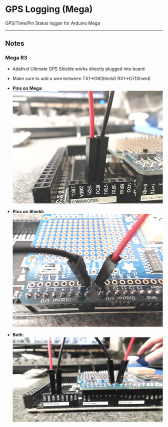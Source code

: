 # GPS Logging (Mega)

GPS/Time/Pin Status logger for Arduino Mega

--- 


## Notes
### Mega R3
 - Adafruit Ultimate GPS Shields works directly plugged into board
 - Make sure to add a wire between TX1->D8(Shield) RX1->D7(Shield)

 - **Pins on Mega:**  
![Mega Wiring](./Pictures/mega.jpg)
 - **Pins on Shield:**  
![Shield Wiring](./Pictures/shield.jpg)
 - **Both**:  
![Both](./Pictures/both.jpg)

<style type="text/css">
    img {
        width: 550px;
    }
</style>
